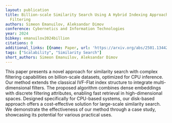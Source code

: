 ```yaml
---
layout: publication
title: Billion-scale Similarity Search Using A Hybrid Indexing Approach With Advanced
  Filtering
authors: Simeon Emanuilov, Aleksandar Dimov
conference: Cybernetics and Information Technologies
year: 2024
bibkey: emanuilov2024billion
citations: 0
additional_links: [{name: Paper, url: 'https://arxiv.org/abs/2501.13442'}]
tags: ["Scalability", "Similarity Search"]
short_authors: Simeon Emanuilov, Aleksandar Dimov
---
```

This paper presents a novel approach for similarity search with complex
filtering capabilities on billion-scale datasets, optimized for CPU inference.
Our method extends the classical IVF-Flat index structure to integrate
multi-dimensional filters. The proposed algorithm combines dense embeddings
with discrete filtering attributes, enabling fast retrieval in high-dimensional
spaces. Designed specifically for CPU-based systems, our disk-based approach
offers a cost-effective solution for large-scale similarity search. We
demonstrate the effectiveness of our method through a case study, showcasing
its potential for various practical uses.